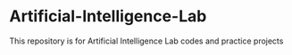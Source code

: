 # Artificial-Intelligence-Lab
This repository is for Artificial Intelligence Lab codes and practice projects
